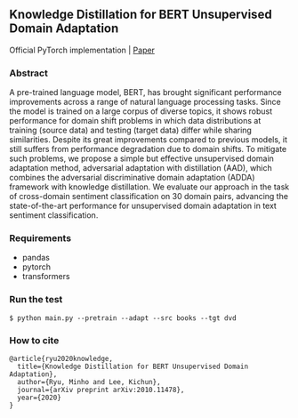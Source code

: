 ## Knowledge Distillation for BERT Unsupervised Domain Adaptation

Official PyTorch implementation | [Paper](https://arxiv.org/abs/2010.11478)

### Abstract
A pre-trained language model, BERT, has brought significant performance improvements across a range of natural language processing tasks. Since the model is trained on a large corpus of diverse topics, it shows robust performance for domain shift problems in which data distributions at training (source data) and testing (target data) differ while sharing similarities. Despite its great improvements compared to previous models, it still suffers from performance degradation due to domain shifts. To mitigate such problems, we propose a simple but effective unsupervised domain adaptation method, adversarial adaptation with distillation (AAD), which combines the adversarial discriminative domain adaptation (ADDA) framework with knowledge distillation. We evaluate our approach in the task of cross-domain sentiment classification on 30 domain pairs, advancing the state-of-the-art performance for unsupervised domain adaptation in text sentiment classification.

### Requirements
- pandas
- pytorch
- transformers

### Run the test

```
$ python main.py --pretrain --adapt --src books --tgt dvd
```

### How to cite
```
@article{ryu2020knowledge,
  title={Knowledge Distillation for BERT Unsupervised Domain Adaptation},
  author={Ryu, Minho and Lee, Kichun},
  journal={arXiv preprint arXiv:2010.11478},
  year={2020}
}
```
